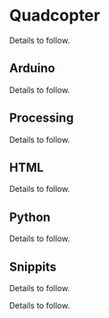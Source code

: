 Quadcopter
==========

Details to follow.

Arduino
----------
Details to follow.

Processing
----------
Details to follow.

HTML
----------
Details to follow.

Python
----------
Details to follow.

Snippits
----------
Details to follow.


Details to follow.
